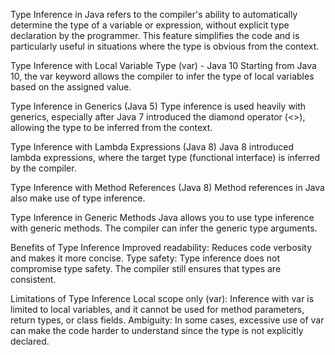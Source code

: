 
Type Inference in Java refers to the compiler's ability to automatically determine the type of a variable or expression, without explicit type declaration by the programmer. This feature simplifies the code and is particularly useful in situations where the type is obvious from the context.


 Type Inference with Local Variable Type (var) - Java 10
Starting from Java 10, the var keyword allows the compiler to infer the type of local variables based on the assigned value.

Type Inference in Generics (Java 5)
Type inference is used heavily with generics, especially after Java 7 introduced the diamond operator (<>), allowing the type to be inferred from the context.

Type Inference with Lambda Expressions (Java 8)
Java 8 introduced lambda expressions, where the target type (functional interface) is inferred by the compiler.

Type Inference with Method References (Java 8)
Method references in Java also make use of type inference.

 Type Inference in Generic Methods
Java allows you to use type inference with generic methods. The compiler can infer the generic type arguments.

Benefits of Type Inference
Improved readability: Reduces code verbosity and makes it more concise.
Type safety: Type inference does not compromise type safety. The compiler still ensures that types are consistent.

Limitations of Type Inference
Local scope only (var): Inference with var is limited to local variables, and it cannot be used for method parameters, return types, or class fields.
Ambiguity: In some cases, excessive use of var can make the code harder to understand since the type is not explicitly declared.